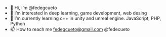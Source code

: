 - 👋 Hi, I’m @fedegcueto
- 👀 I’m interested in deep learning, game development, web desing
- 🌱 I’m currently learning c++ in unity and unreal engine. JavaScript, PHP, Python
- 📫 How to reach me fedegcueto@gmail.com @fedecueto
